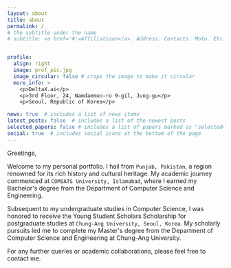 ```yaml
---
layout: about
title: about
permalink: /
# the subtitle under the name 
# subtitle: <a href='#'>Affiliations</a>. Address. Contacts. Moto. Etc. 


profile:
  align: right
  image: prof_pic.jpg
  image_circular: false # crops the image to make it circular
  more_info: >
    <p>DeltaX.ai</p>
    <p>3rd Floor, 24, Namdaemun-ro 9-gil, Jung-gu</p>
    <p>Seoul, Republic of Korea</p>

news: true  # includes a list of news items
latest_posts: false  # includes a list of the newest posts
selected_papers: false # includes a list of papers marked as "selected={true}"
social: true  # includes social icons at the bottom of the page
---
```

Greetings,

Welcome to my personal portfolio. I hail from `Punjab, Pakistan`, a region renowned for its rich history and cultural heritage. My academic journey commenced at `COMSATS University, Islamabad`, where I earned my Bachelor's degree from the Department of Computer Science and Engineering.

Subsequent to my undergraduate studies in Computer Science, I was honored to receive the Young Student Scholars Scholarship for postgraduate studies at `Chung-Ang University, Seoul, Korea`. My scholarly pursuits led me to complete my Master's degree from the Department of Computer Science and Engineering at Chung-Ang University.

For any further queries or academic collaborations, please feel free to contact me.     